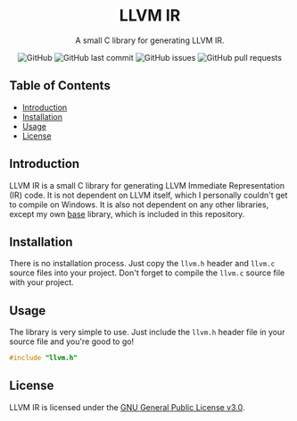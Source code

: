 <div align=center>

# LLVM IR

A small C library for generating LLVM IR.

![GitHub](https://img.shields.io/github/license/icxd/llvm-ir?style=flat-square)
![GitHub last commit](https://img.shields.io/github/last-commit/icxd/llvm-ir?style=flat-square)
![GitHub issues](https://img.shields.io/github/issues/icxd/llvm-ir?style=flat-square)
![GitHub pull requests](https://img.shields.io/github/issues-pr/icxd/llvm-ir?style=flat-square)

</div>

## Table of Contents

- [Introduction](#introduction)
- [Installation](#installation)
- [Usage](#usage)
- [License](#license)

## Introduction

LLVM IR is a small C library for generating LLVM Immediate Representation (IR) code. It is not dependent on LLVM itself, which I personally couldn't get to compile on Windows. It is also not dependent on any other libraries, except my own [base](https://github.com/icxd/llvm-ir/tree/master/lib) library, which is included in this repository.

## Installation

There is no installation process. Just copy the `llvm.h` header and `llvm.c` source files into your project.
Don't forget to compile the `llvm.c` source file with your project.

## Usage

The library is very simple to use. Just include the `llvm.h` header file in your source file and you're good to go!

```c
#include "llvm.h"
```

## License

LLVM IR is licensed under the [GNU General Public License v3.0](LICENSE).

[//]: # ( vim: set tw=80: )
